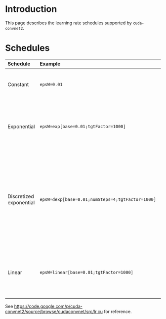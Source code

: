 # Introduction #

This page describes the learning rate schedules supported by ` cuda-convnet2 `.

# Schedules #

| **Schedule** | **Example** | **Explanation** |
|:-------------|:------------|:----------------|
| Constant     | ` epsW=0.01 ` | The learning rate will be 0.01 throughout training. |
| Exponential  | ` epsW=exp[base=0.01;tgtFactor=1000] ` | The learning rate will start at 0.01 and decay exponentially to 0.00001  by the end of training. |
| Discretized exponential | ` epsW=dexp[base=0.01;numSteps=4;tgtFactor=1000] ` | The learning rate will start at 0.01 and will be divided by a factor of 1000^(1/3) at 25%, 50%, and 75% training progress, such that the final learning rate is 0.00001. |
| Linear       | ` epsW=linear[base=0.01;tgtFactor=1000] ` | The learning rate will start at 0.01 and will decay linearly to 0.00001 by the end of training. |

See https://code.google.com/p/cuda-convnet2/source/browse/cudaconvnet/src/lr.cu for reference.